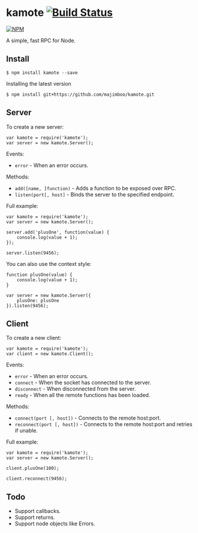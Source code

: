 kamote [![Build Status](https://travis-ci.org/majimboo/kamote.svg)](https://travis-ci.org/majimboo/kamote)
======

[![NPM](https://nodei.co/npm/kamote.png?downloads=true)](https://nodei.co/npm/kamote/)

A simple, fast RPC for Node.

Install
-------

    $ npm install kamote --save

Installing the latest version

    $ npm install git+https://github.com/majimboo/kamote.git

Server
------

To create a new server:

    var kamote = require('kamote');
    var server = new kamote.Server();

Events:

- `error` - When an error occurs.

Methods:

- `add([name, ]function)` - Adds a function to be exposed over RPC.
- `listen(port[, host]` - Binds the server to the specified endpoint.

Full example:

    var kamote = require('kamote');
    var server = new kamote.Server();

    server.add('plusOne', function(value) {
        console.log(value + 1);
    });

    server.listen(9456);

You can also use the context style:

    function plusOne(value) {
        console.log(value + 1);
    }

    var server = new kamote.Server({
        plusOne: plusOne
    }).listen(9456);

Client
------

To create a new client:

    var kamote = require('kamote');
    var client = new kamote.Client();

Events:

- `error` - When an error occurs.
- `connect` - When the socket has connected to the server.
- `disconnect` - When disconnected from the server.
- `ready` - When all the remote functions has been loaded.

Methods:

- `connect(port [, host])` - Connects to the remote host:port.
- `reconnect(port [, host])` - Connects to the remote host:port and retries if unable.

Full example:

    var kamote = require('kamote');
    var server = new kamote.Server();

    client.plusOne(100);

    client.reconnect(9456);

Todo
----

- Support callbacks.
- Support returns.
- Support node objects like Errors.
